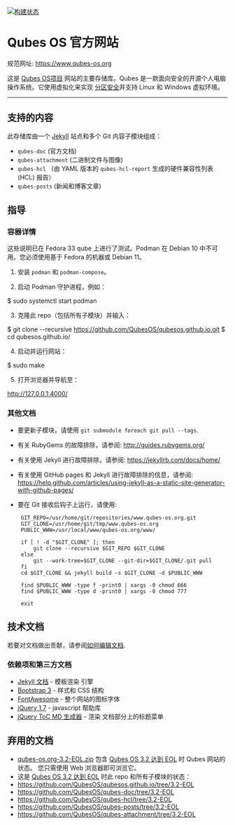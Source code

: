[![构建状态](https://travis-ci.org/QubesOS/qubesos.github.io.svg?branch=master)](https://travis-ci.org/QubesOS/qubesos.github.io)

# Qubes OS 官方网站

规范网址: https://www.qubes-os.org

这是 [Qubes OS项目](https://github.com/QubesOS) 网站的主要存储库。Qubes 是一款面向安全的开源个人电脑操作系统。它使用虚拟化来实现 [分区安全](https://www.qubes-os.org/intro/)并支持 Linux 和 Windows 虚拟环境。

--------------------------------------------------------------------------------

## 支持的内容

此存储库由一个 [Jekyll](https://jekyllrb.com/) 站点和多个
Git 内容子模块组成：

 - `qubes-doc` (官方文档)
 - `qubes-attachment` (二进制文件与图像)
 - `qubes-hcl` （由 YAML 版本的 `qubes-hcl-report` 生成的硬件兼容性列表 (HCL) 报告）
 - `qubes-posts` (新闻和博客文章)

## 指导

### 容器详情

这些说明已在 Fedora 33 qube 上进行了测试。Podman 在 Debian 10 中不可用。您必须使用基于 Fedora 的机器或 Debian 11。

1. 安装 `podman` 和 `podman-compose`。

2. 启动 Podman 守护进程，例如：

$ sudo systemctl start podman

3. 克隆此 repo（包括所有子模块）并输入：

$ git clone --recursive https://github.com/QubesOS/qubesos.github.io.git
$ cd qubesos.github.io/

4. 启动并运行网站：

$ sudo make

5. 打开浏览器并导航至：

http://127.0.0.1:4000/

### 其他文档

 - 要更新子模块，请使用 `git submodule foreach git pull --tags`.
 - 有关 RubyGems 的故障排除，请参阅: <http://guides.rubygems.org/>
 - 有关使用 Jekyll 进行故障排除，请参阅: <https://jekyllrb.com/docs/home/>
 - 有关使用 GitHub pages 和 Jekyll 进行故障排除的信息，请参阅:
   <https://help.github.com/articles/using-jekyll-as-a-static-site-generator-with-github-pages/>
 - 要在 Git 接收后钩子上运行，请使用:

        GIT_REPO=/usr/home/git/repositories/www.qubes-os.org.git
        GIT_CLONE=/usr/home/git/tmp/www.qubes-os.org
        PUBLIC_WWW=/usr/local/www/qubes-os.org/www/

        if [ ! -d "$GIT_CLONE" ]; then
            git clone --recursive $GIT_REPO $GIT_CLONE
        else
            git --work-tree=$GIT_CLONE --git-dir=$GIT_CLONE/.git pull
        fi
        cd $GIT_CLONE && jekyll build -s $GIT_CLONE -d $PUBLIC_WWW

        find $PUBLIC_WWW -type f -print0 | xargs -0 chmod 666
        find $PUBLIC_WWW -type d -print0 | xargs -0 chmod 777

        exit

## 技术文档

若要对文档做出贡献，请参阅[如何编辑文档](https://www.qubes-os.org/doc/how-to-edit-the-documentation).

### 依赖项和第三方文档

- [Jekyll 文档](http://jekyllrb.com/docs/) - 模板渲染
引擎
- [Bootstrap 3](http://getbootstrap.com) - 样式和 CSS 结构
- [FontAwesome](http://fontawesome.io) - 整个网站的图标字体
- [jQuery 1.7](http://api.jquery.com) - javascript 帮助库
- [jQuery ToC MD 生成器](https://github.com/dafi/tocmd-generator) - 渲染
文档部分上的标题菜单

## 弃用的文档

- [qubes-os.org-3.2-EOL.zip](https://github.com/QubesOS/qubesos.github.io/releases/download/3.2-EOL/qubes-os.org-3.2-EOL.zip)
包含 [Qubes OS 3.2 达到 EOL](https://www.qubes-os.org/news/2019/03/28/qubes-3-2-has-reached-eol/) 时 Qubes 网站的状态。
您只需使用 Web 浏览器即可浏览它。
- 这是 [Qubes OS 3.2 达到 EOL](https://www.qubes-os.org/news/2019/03/28/qubes-3-2-has-reached-eol/) 时此 repo 和所有子模块的状态：
- https://github.com/QubesOS/qubesos.github.io/tree/3.2-EOL
- https://github.com/QubesOS/qubes-doc/tree/3.2-EOL
- https://github.com/QubesOS/qubes-hcl/tree/3.2-EOL
- https://github.com/QubesOS/qubes-posts/tree/3.2-EOL
- https://github.com/QubesOS/qubes-attachment/tree/3.2-EOL


